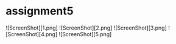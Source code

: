 # assignment5
![ScreenShot][1.png]
![ScreenShot][2.png]
![ScreenShot][3.png]
![ScreenShot][4.png]
![ScreenShot][5.png]
